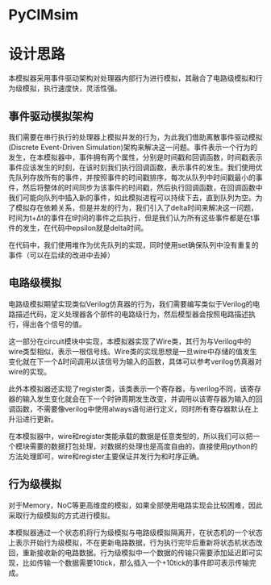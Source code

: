 # PyCIMsim

# 设计思路

本模拟器采用事件驱动架构对处理器内部行为进行模拟，其融合了电路级模拟和行为级模拟，执行速度快，灵活性强。

## 事件驱动模拟架构

我们需要在串行执行的处理器上模拟并发的行为，为此我们借助离散事件驱动模拟(Discrete Event-Driven Simulation)架构来解决这一问题。事件表示一个行为的发生，在本模拟器中，事件拥有两个属性，分别是时间戳和回调函数，时间戳表示事件应该发生的时刻，在该时刻我们执行回调函数，表示事件的发生。我们使用优先队列存放所有的事件，并按照事件的时间戳排序，每次从队列中时间戳最小的事件，然后将整体的时间同步为该事件的时间戳，然后执行回调函数，在回调函数中我们可能向队列中插入新的事件，如此模拟进程可以持续下去，直到队列为空。为了模拟存在依赖关系，但是并发的行为，我们引入了delta时间来解决这一问题，时间为t+Δt的事件在t时间的事件之后执行，但是我们认为所有这些事件都是在t事件的发生，在代码中epsilon就是delta时间。

在代码中，我们使用堆作为优先队列的实现，同时使用set确保队列中没有重复的事件（可以在后续的改进中去掉）

## 电路级模拟

电路级模拟期望实现类似Verilog仿真器的行为，我们需要编写类似于Verilog的电路描述代码，定义处理器各个部件的电路级行为，然后模型器会按照电路描述执行，得出各个信号的值。

这一部分在circuit模块中实现，本模拟器实现了Wire类，其行为与Verilog中的wire类型相似，表示一根信号线。Wire类的实现思想是一旦wire中存储的值发生变化就在下一个Δ时间调用以该信号为输入的函数，具体可以参考verilog仿真器对wire的实现。

此外本模拟器还实现了register类，该类表示一个寄存器，与verilog不同，该寄存器的输入发生变化就会在下一个时钟周期发生改变，并调用以该寄存器为输入的回调函数，不需要像verilog中使用always语句进行定义，同时所有寄存器默认在上升沿进行更新。

在本模拟器中，wire和register类能承载的数据是任意类型的，所以我们可以把一个模块需要的数据打包处理，对数据的处理也是高度自由的，直接使用python的方法处理即可，wire和register主要保证并发行为和时序正确。

## 行为级模拟

对于Memory，NoC等更高维度的模拟，如果全部使用电路实现会比较困难，因此采取行为级模拟的方式进行模拟。

本模拟器通过一个状态机将行为级模拟与电路级模拟隔离开，在状态机的一个状态上表示开始行为级模拟，不在更新电路数据，行为执行完毕后重新将状态机状态改回，重新接收新的电路数据。行为级模拟中一个数据的传输只需要添加延迟即可实现，比如传输一个数据需要10tick，那么插入一个+10tick的事件即可表示传输完成。
